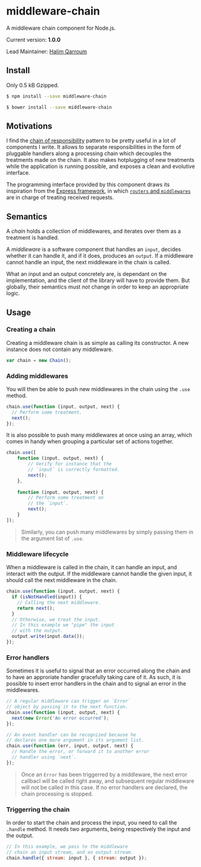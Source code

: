 # middleware-chain

A middleware chain component for Node.js.

Current version: **1.0.0**

Lead Maintainer: [Halim Qarroum](mailto:hqarroum@awox.com)

## Install

Only 0.5 kB Gzipped.

```sh
$ npm install --save middleware-chain
```

```sh
$ bower install --save middleware-chain
```

## Motivations

I find the [chain of responsibility](https://en.wikipedia.org/wiki/Chain-of-responsibility_pattern) pattern to be pretty useful in a lot of components I write. It allows to separate responsibilities in the form of pluggable handlers along a processing chain which decouples the treatments made on the chain. It also makes hotplugging of new treatments while the application is running possible, and exposes a clean and evolutive interface.

The programming interface provided by this component draws its inspiration from the [Express framework](http://expressjs.com/), in which [`routers` and `middlewares`](http://expressjs.com/guide/using-middleware.html) are in charge of treating received requests.

## Semantics

A *chain* holds a collection of middlewares, and iterates over them as a treatment is handled.

A *middleware* is a software component that handles an `input`, decides whether it can handle it, and if it does, produces an `output`. If a middleware cannot handle an input, the next middleware in the chain is called.

What an input and an output concretely are, is dependant on the implementation, and the client of the library will have to provide them. But globally, their semantics must *not* change in order to keep an appropriate logic.

## Usage

### Creating a chain

Creating a middleware chain is as simple as calling its constructor. A new instance does not contain any middleware.

```javascript
var chain = new Chain();
```

### Adding middlewares

You will then be able to push new middlewares in the chain using the `.use` method.

```javascript
chain.use(function (input, output, next) {
  // Perform some treatment.
  next();
});
```

It is also possible to push many middlewares at once using an array, which comes in handy when grouping a particular set of actions together.

```javascript
chain.use([
    function (input, output, next) {
        // Verify for instance that the
        // `input` is correctly formatted.
        next();
    },
    
    function (input, output, next) {
        // Perform some treatment on
        // the `input`.
        next();
    }
]);
```

> Similarly, you can push many middlewares by simply passing them in the argument list of `.use`.

### Middleware lifecycle

When a middleware is called in the chain, it can handle an input, and interact with the output. If the middleware cannot handle the given input, it should call the next middleware in the chain.

```javascript
chain.use(function (input, output, next) {
  if (isNotHandled(input)) {
    // Calling the next middleware.
    return next();
  }
  // Otherwise, we treat the input.
  // In this example we "pipe" the input
  // with the output.
  output.write(input.data());
});
```

### Error handlers

Sometimes it is useful to signal that an error occurred along the chain and to have an approriate handler gracefully taking care of it. As such, it is possible to insert error handlers in the chain and to signal an error in the middlewares.

```javascript
// A regular middleware can trigger an `Error`
// object by passing it to the next function.
chain.use(function (input, output, next) {
  next(new Error('An error occurred');
});

// An event handler can be recognized because he
// declares one more argument in its argument list.
chain.use(function (err, input, output, next) {
  // Handle the error, or forward it to another error
  // handler using `next`.
});
```

> Once an `Error` has been triggerred by a middleware, the next error callbacl will be called right away, and subsequent regular middleware will *not* be called in this case. If no error handlers are declared, the chain processing is stopped.
### Triggerring the chain

In order to start the chain and process the input, you need to call the `.handle` method. It needs two arguments, being respectively the input and the output.

```javascript
// In this example, we pass to the middleware
// chain an input stream, and an output stream.
chain.handle({ stream: input }, { stream: output });
```

